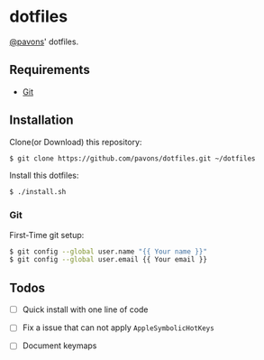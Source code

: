 # dotfiles

[@pavons]' dotfiles.

## Requirements

- [Git]

## Installation

Clone(or Download) this repository:
``` sh
$ git clone https://github.com/pavons/dotfiles.git ~/dotfiles
```

Install this dotfiles:
``` sh
$ ./install.sh
```

### Git

First-Time git setup:
``` sh
$ git config --global user.name "{{ Your name }}"
$ git config --global user.email {{ Your email }}
```

## Todos
- [ ] Quick install with one line of code
- [ ] Fix a issue that can not apply `AppleSymbolicHotKeys`
- [ ] Document keymaps


[@pavons]: https://github.com/pavons

[Git]: http://git-scm.com
